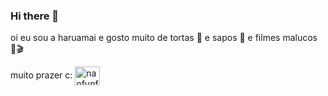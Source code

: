 ### Hi there 👋

<!--
**haruamai/haruamai** is a ✨ _special_ ✨ repository because its `README.md` (this file) appears on your GitHub profile.

Here are some ideas to get you started:

- 🔭 I’m currently working on ...
- 🌱 I’m currently learning ...
- 👯 I’m looking to collaborate on ...
- 🤔 I’m looking for help with ...
- 💬 Ask me about ...
- 📫 How to reach me: ...
- 😄 Pronouns: ...
- ⚡ Fun fact: ...
-->

oi eu sou a haruamai e gosto muito de tortas 🥧
e sapos 🐸
e filmes malucos 🚁🎬

muito prazer c:
<img align="center" alt="naofunfa" height="30" width="40" src="https://giphy.com/gifs/sesame-street-yeah-its-a-thing-bathtub-party-day-s3nW8VjUiKkjC"    >



